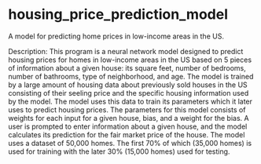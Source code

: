 # housing_price_prediction_model
A model for predicting home prices in low-income areas in the US.

Description: This program is a neural network model designed to predict housing prices for homes in low-income areas in the US based on 5 pieces of information about a given house: its square feet, number of bedrooms, number of bathrooms, type of neighborhood, and age. The model is trained by a large amount of housing data about previously sold houses in the US consisting of their seeling price and the specific housing information used by the model. The model uses this data to train its parameters which it later uses to predict housing prices. The parameters for this model consists of weights for each input for a given house, bias, and a weight for the bias. A user is prompted to enter information about a given house, and the model calculates its prediction for the fair market price of the house. The model uses a dataset of 50,000 homes. The first 70% of which (35,000 homes) is used for training with the later 30% (15,000 homes) used for testing.
